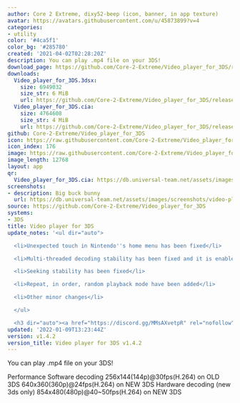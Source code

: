 ```yaml
---
author: Core 2 Extreme, dixy52-beep (icon, banner, in app texture)
avatar: https://avatars.githubusercontent.com/u/45873899?v=4
categories:
- utility
color: '#4ca5f1'
color_bg: '#285780'
created: '2021-04-02T02:28:20Z'
description: You can play .mp4 file on your 3DS!
download_page: https://github.com/Core-2-Extreme/Video_player_for_3DS/releases
downloads:
  Video_player_for_3DS.3dsx:
    size: 6949032
    size_str: 6 MiB
    url: https://github.com/Core-2-Extreme/Video_player_for_3DS/releases/download/v1.4.2/Video_player_for_3DS.3dsx
  Video_player_for_3DS.cia:
    size: 4764608
    size_str: 4 MiB
    url: https://github.com/Core-2-Extreme/Video_player_for_3DS/releases/download/v1.4.2/Video_player_for_3DS.cia
github: Core-2-Extreme/Video_player_for_3DS
icon: https://raw.githubusercontent.com/Core-2-Extreme/Video_player_for_3DS/main/resource/icon.png
icon_index: 176
image: https://raw.githubusercontent.com/Core-2-Extreme/Video_player_for_3DS/main/resource/banner.png
image_length: 12768
layout: app
qr:
  Video_player_for_3DS.cia: https://db.universal-team.net/assets/images/qr/video_player_for_3ds-cia.png
screenshots:
- description: Big buck bunny
  url: https://db.universal-team.net/assets/images/screenshots/video-player-for-3ds/big-buck-bunny.png
source: https://github.com/Core-2-Extreme/Video_player_for_3DS
systems:
- 3DS
title: Video player for 3DS
update_notes: '<ul dir="auto">

  <li>Unexpected touch in Nintendo''s home menu has been fixed</li>

  <li>Multi-threaded decoding stability has been fixed and it is enabled by default</li>

  <li>Seeking stability has been fixed</li>

  <li>Repeat, in order, random playback mode have been added</li>

  <li>Other minor changes</li>

  </ul>

  <h3 dir="auto"><a href="https://discord.gg/MMsAXvetpR" rel="nofollow">Discord channnel</a></h3>'
updated: '2022-01-09T13:23:44Z'
version: v1.4.2
version_title: Video player for 3DS v1.4.2
---
```

You can play .mp4 file on your 3DS!

Performance
Software decoding
256x144(144p)@30fps(H.264) on OLD 3DS
640x360(360p)@24fps(H.264) on NEW 3DS
Hardware decoding (new 3ds only)
854x480(480p)@40~50fps(H.264) on NEW 3DS
